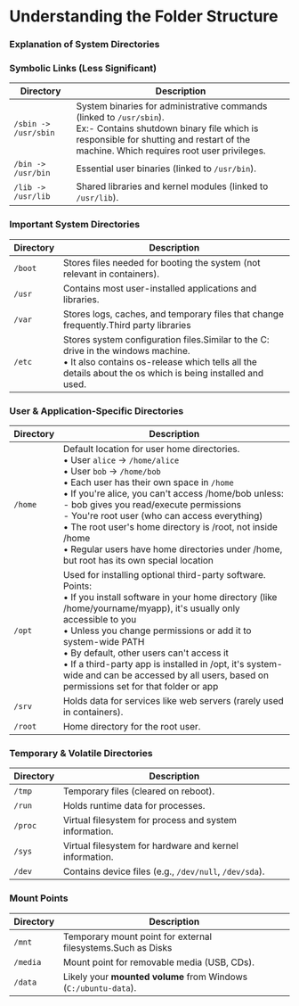 # Understanding the Folder Structure

### Explanation of System Directories

### **Symbolic Links (Less Significant)**
| Directory | Description |
|-----------|-------------|
| `/sbin -> /usr/sbin` | System binaries for administrative commands (linked to `/usr/sbin`).<br>Ex:-  Contains shutdown binary file which is responsible for shutting and restart of the machine. Which requires root user privileges.|
| `/bin -> /usr/bin` | Essential user binaries (linked to `/usr/bin`). |
| `/lib -> /usr/lib` | Shared libraries and kernel modules (linked to `/usr/lib`). |

### **Important System Directories**
| Directory | Description |
|-----------|-------------|
| `/boot` | Stores files needed for booting the system (not relevant in containers). |
| `/usr` | Contains most user-installed applications and libraries. |
| `/var` | Stores logs, caches, and temporary files that change frequently.Third party libraries |
| `/etc` | Stores system configuration files.Similar to the C: drive in the windows machine. <br> • It also contains os-release which tells all the details about the os which is being installed and used. |

### **User & Application-Specific Directories**
| Directory | Description |
|-----------|-------------|
| `/home` | Default location for user home directories.<br>• User `alice` → `/home/alice`<br>• User `bob` → `/home/bob`<br>• Each user has their own space in `/home`<br>• If you're alice, you can't access /home/bob unless:<br>  - bob gives you read/execute permissions<br>  - You're root user (who can access everything)<br>• The root user's home directory is /root, not inside /home<br>• Regular users have home directories under /home, but root has its own special location |
| `/opt` | Used for installing optional third-party software. Points:<br>• If you install software in your home directory (like /home/yourname/myapp), it's usually only accessible to you<br>• Unless you change permissions or add it to system-wide PATH<br>• By default, other users can't access it<br>• If a third-party app is installed in /opt, it's system-wide and can be accessed by all users, based on permissions set for that folder or app |
| `/srv` | Holds data for services like web servers (rarely used in containers). |
| `/root` | Home directory for the root user. |

### **Temporary & Volatile Directories**
| Directory | Description |
|-----------|-------------|
| `/tmp` | Temporary files (cleared on reboot). |
| `/run` | Holds runtime data for processes. |
| `/proc` | Virtual filesystem for process and system information. |
| `/sys` | Virtual filesystem for hardware and kernel information. |
| `/dev` | Contains device files (e.g., `/dev/null`, `/dev/sda`). |

### **Mount Points**
| Directory | Description |
|-----------|-------------|
| `/mnt` | Temporary mount point for external filesystems.Such as Disks  |
| `/media` | Mount point for removable media (USB, CDs). |
| `/data` | Likely your **mounted volume** from Windows (`C:/ubuntu-data`). |
